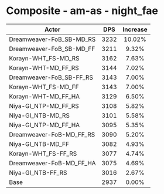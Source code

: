 # Composite - am-as - night_fae
| Actor | DPS | Increase |
|---|:---:|:---:|
|Dreamweaver-FoB_SB-MD_RS|3232|10.02%|
|Dreamweaver-FoB_SB-MD_FF|3211|9.32%|
|Korayn-WHT_FS-MD_RS|3162|7.63%|
|Korayn-WHT-MD_FF_RS|3144|7.02%|
|Dreamweaver-FoB_SB-FF_RS|3143|7.00%|
|Korayn-WHT_FS-MD_FF|3143|7.00%|
|Korayn-WHT-MD_FF_HA|3129|6.50%|
|Niya-GI_NTP-MD_FF_RS|3108|5.82%|
|Niya-GI_NTB-MD_RS|3101|5.58%|
|Niya-GI_NTP-MD_FF_HA|3095|5.35%|
|Dreamweaver-FoB-MD_FF_RS|3090|5.20%|
|Niya-GI_NTB-MD_FF|3082|4.93%|
|Korayn-WHT_FS-FF_RS|3077|4.74%|
|Dreamweaver-FoB-MD_FF_HA|3075|4.69%|
|Niya-GI_NTB-FF_RS|3016|2.67%|
|Base|2937|0.00%|
